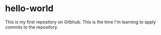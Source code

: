 # hello-world
This is my first repository on Gitbhub. 
This is the time I'm learning to apply commits to the repository.
